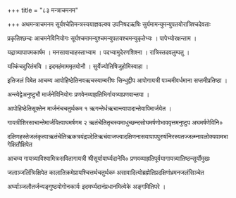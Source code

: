 +++
title = "८३ मन्त्राचमनम"

+++
अथमन्त्राचमनम सूर्यश्चेतिमन्त्रस्ययाज्ञवल्क्य उपनिषदऋषिः सुर्यमामन्युमन्युपतयोरात्रिश्चदेवताः

प्रकृतिश्छन्दः आचमनेविनियोगः सूर्यश्चमामन्युश्चमन्युपतयश्चमन्युकृतेभ्यः । पापेभ्योरक्षन्ताम ।

यद्रात्र्यापापमकार्षम । मनसावाचाहस्ताभ्याम । पदभ्यामुदेरणशिश्ना । रात्रिस्तदवलुम्पतु ।

यत्किंचदुरितंमयि । इदमहंमाममृतयोनौ । सुर्येज्योतिषिजुहोमिस्वाहा ।

इतिजलं पिबेत आचम्य आपोहिष्ठेतिनवऋचस्याम्बरीषः सिन्धुद्वीप आपोगायत्री पञ्चमीवर्धमाना सप्तमीप्रतिष्ठा ।

अन्त्येद्वेअनुष्टुभौ मार्जनेविनियोगः प्रणवेनव्याह्रतिभिर्गायत्र्याप्रणवान्तया ।

आपोहिष्ठेतिसूक्तेन मार्जनंचचतुर्थकम १ ऋगन्तेर्धऋचान्त्वापादान्तेवापिमार्जयेत ।

गायत्रीशिरसाचान्तेमार्जयित्वाघमर्षणम २ ऋतंचेतितृचस्यमाधुच्छन्दसोघमर्षणोभाववृत्तमनुष्टुप अघमर्षणेविनि०

दक्षिणहस्तेजलंकृत्वाऋतंचेतिऋकत्रयंद्रपदेतिऋचंवाजप्त्वादक्षिणनासयापापपुरुषंनिरस्यतज्जल्म्नावलोक्यवामभागेक्षितौक्षिपेत

आचम्य गायत्र्याविश्वामित्रःसवितागायत्री श्रीसूर्यायार्घ्यदानेवि० प्रणवव्याह्रतिपूर्वयागायत्र्यातिष्ठन्सूर्योमुखः

जलाञ्जलिंत्रिःक्षिपेत कालातिक्रमेप्रायश्चित्तर्थचतुर्थकम्‍ असावादित्योब्रह्मेतिप्रदक्षिणंभ्रमनजलंसिञ्चेत

अर्घ्याञ्जलौतर्जन्यङ्गुष्ठयोगोनकार्यः इदमर्घ्यदानंप्रधानमित्येके अङ्गमितिपरे ।
